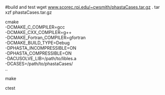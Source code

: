 #build and test
  wget www.scorec.rpi.edu/~cwsmith/phastaCases.tar.gz .
  tar xzf phastaCases.tar.gz

  cmake \
  -DCMAKE_C_COMPILER=gcc \
  -DCMAKE_CXX_COMPILER=g++ \
  -DCMAKE_Fortran_COMPILER=gfortran \
  -DCMAKE_BUILD_TYPE=Debug \
  -DPHASTA_INCOMPRESSIBLE=ON \
  -DPHASTA_COMPRESSIBLE=ON \
  -DACUSOLVE_LIB=/path/to/libles.a \
  -DCASES=/path/to/phastaCases/ \
  ..

  make

  ctest
